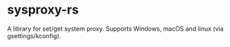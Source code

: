 # sysproxy-rs

A library for set/get system proxy. Supports Windows, macOS and linux (via gsettings/kconfig).
